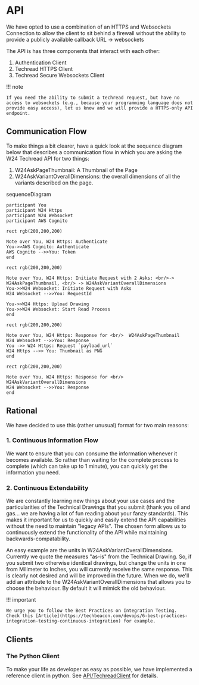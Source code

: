 <link rel="stylesheet" type="text/css" href="/mermaid.css">
<script src="https://unpkg.com/mermaid@8.4.8/dist/mermaid.min.js"></script>
<script>
mermaid.initialize({startOnLoad:true}); 
mermaid.sequenceConfig = {

    diagramMarginX:50,
    diagramMarginY:10,
    boxTextMargin:5,
    noteMargin:10,
    messageMargin:35,
    mirrorActors:true

}; 
</script>

# API

We have opted to use a combination of an HTTPS and Websockets Connection to allow the client to sit behind a firewall without the ability to provide a publicly available callback URL -> websockets

The API is has three components that interact with each other:

1. Authentication Client
2. Techread HTTPS Client
3. Techread Secure Websockets Client

!!! note

    If you need the ability to submit a techread request, but have no access to websockets (e.g., because your programming language does not provide easy access), let us know and we will provide a HTTPS-only API endpoint.

## Communication Flow

To make things a bit clearer, have a quick look at the sequence diagram below that describes a communication flow in which you are asking the W24 Techread API for two things:

1. W24AskPageThumbnail: A Thumbnail of the Page
2. W24AskVariantOverallDimensions: the overall dimensions of all the variants described on the page.

<div class="mermaid">
sequenceDiagram

    participant You
    participant W24 Https
    participant W24 Websocket
    participant AWS Cognito

    rect rgb(200,200,200)

    Note over You, W24 Https: Authenticate
    You->>AWS Cognito: Authenticate
    AWS Cognito -->>You: Token
    end

    rect rgb(200,200,200)

    Note over You, W24 Https: Initiate Request with 2 Asks: <br/>-> W24AskPageThumbnail, <br/> -> W24AskVariantOverallDimensions
    You->>W24 Websocket: Initiate Request with Asks
    W24 Websocket -->>You: RequestId

    You->>W24 Https: Upload Drawing
    You->>W24 Websocket: Start Read Process
    end

    rect rgb(200,200,200)

    Note over You, W24 Https: Response for <br/>  W24AskPageThumbnail
    W24 Websocket -->>You: Response
    You ->> W24 Https: Request `payload_url` 
    W24 Https -->> You: Thumbnail as PNG
    end

    rect rgb(200,200,200)

    Note over You, W24 Https: Response for <br/> W24AskVariantOverallDimensions
    W24 Websocket -->>You: Response
    end

</div>

## Rational

We have decided to use this (rather unusual) format for two main reasons:

### 1. Continuous Information Flow

We want to ensure that you can consume the information whenever it becomes available. So rather than waiting for the complete process to complete (which can take up to 1 minute), you can quickly get the information you need.

### 2. Continuous Extendability

We are constantly learning new things about your use cases and the particularities of the Technical Drawings that you submit (thank you oil and gas... we are having a lot of fun reading about your fanzy standards). This makes it important for us to quickly and easily extend the API capabilities without the need to maintain "legacy APIs". The chosen form allows us to continuously extend the functionality of the API while maintaining backwards-compatability.

An easy example are the units in W24AskVariantOverallDimensions. Currently we quote the measures "as-is" from the Technical Drawing. So, if you submit two otherwise identical drawings, but change the units in one from Milimeter to Inches, you will currently receive the same response. This is clearly not desired and will be improved in the future. When we do, we'll add an attribute to the W24AskVariantOverallDimensions that allows you to choose the behaviour. By default it will mimick the old behaviour.

!!! important

    We urge you to follow the Best Practices on Integration Testing.
    Check this [Article](https://techbeacon.com/devops/6-best-practices-integration-testing-continuous-integration) for example.

## Clients

### The Python Client

To make your life as developer as easy as possible, we have implemented a reference client in python.
See [API/TechreadClient](../api/techread-client) for details.

